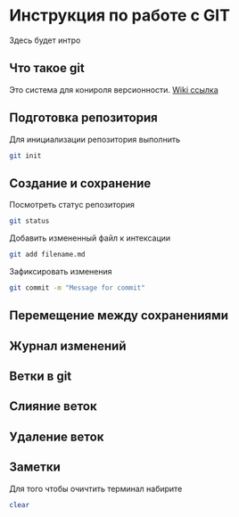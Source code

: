 # Инструкция по работе с GIT
Здесь будет интро
## Что такое git
Это система для конироля версионности.
[Wiki ссылка](https://ru.wikipedia.org/wiki/Git)

## Подготовка репозитория
Для инициализации репозитория выполнить
```sh
git init
```
## Создание и сохранение
Посмотреть статус репозитория 
```sh
git status
```
Добавить измененный файл к интексации
```sh
git add filename.md
```
Зафиксировать изменения 
```sh
git commit -m "Message for commit"
```
## Перемещение между сохранениями

## Журнал изменений

## Ветки в git

## Слияние веток

## Удаление веток

## Заметки
Для того чтобы очичтить терминал набирите
```sh
clear
```